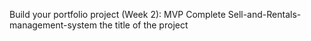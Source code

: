 Build your portfolio project (Week 2): MVP Complete
Sell-and-Rentals-management-system the title of the project
